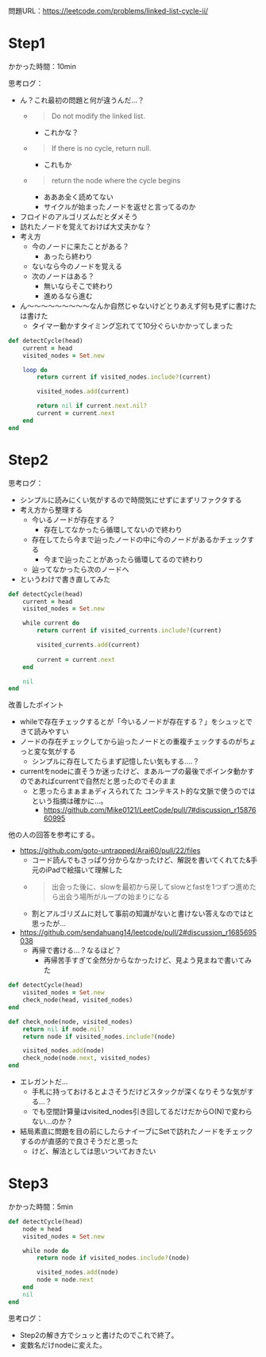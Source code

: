 問題URL：https://leetcode.com/problems/linked-list-cycle-ii/

# Step1

かかった時間：10min

思考ログ：
- ん？これ最初の問題と何が違うんだ...？
  - >Do not modify the linked list.
    - これかな？
  - >If there is no cycle, return null.
    - これもか
  - >return the node where the cycle begins
    - あああ全く読めてない
    - サイクルが始まったノードを返せと言ってるのか
- フロイドのアルゴリズムだとダメそう
- 訪れたノードを覚えておけば大丈夫かな？
- 考え方
  - 今のノードに来たことがある？
    - あったら終わり
  - ないなら今のノードを覚える
  - 次のノードはある？
    - 無いならそこで終わり
    - 進めるなら進む
- ん〜〜〜〜〜〜〜〜〜なんか自然じゃないけどとりあえず何も見ずに書けたは書けた
  - タイマー動かすタイミング忘れてて10分ぐらいかかってしまった
```ruby
def detectCycle(head)
    current = head
    visited_nodes = Set.new

    loop do
        return current if visited_nodes.include?(current)

        visited_nodes.add(current)

        return nil if current.next.nil?
        current = current.next
    end
end
```

# Step2

思考ログ：
- シンプルに読みにくい気がするので時間気にせずにまずリファクタする
- 考え方から整理する
  - 今いるノードが存在する？
    - 存在してなかったら循環してないので終わり
  - 存在してたら今まで辿ったノードの中に今のノードがあるかチェックする
    - 今まで辿ったことがあったら循環してるので終わり
  - 辿ってなかったら次のノードへ
- というわけで書き直してみた
```ruby
def detectCycle(head)
    current = head
    visited_nodes = Set.new

    while current do
        return current if visited_currents.include?(current)

        visited_currents.add(current)
       
        current = current.next
    end

    nil
end
```
改善したポイント

- whileで存在チェックするとが「今いるノードが存在する？」をシュッとできて読みやすい
- ノードの存在チェックしてから辿ったノードとの重複チェックするのがちょっと変な気がする
  - シンプルに存在してたらまず記憶したい気もする....？
- currentをnodeに直そうか迷ったけど、まあループの最後でポインタ動かすのであればcurrentで自然だと思ったのでそのまま
  - と思ったらまぁまぁディスられてた コンテキスト的な文脈で使うのではという指摘は確かに...。
    - https://github.com/Mike0121/LeetCode/pull/7#discussion_r1587660995

他の人の回答を参考にする。
- https://github.com/goto-untrapped/Arai60/pull/22/files
  - コード読んでもさっぱり分からなかったけど、解説を書いてくれてた&手元のiPadで絵描いて理解した
  - >出会った後に、slowを最初から戻してslowとfastを1つずつ進めたら出会う場所がループの始まりになる
  - 割とアルゴリズムに対して事前の知識がないと書けない答えなのではと思ったが...
- https://github.com/sendahuang14/leetcode/pull/2#discussion_r1685695038
  - 再帰で書ける...？なるほど？
    - 再帰苦手すぎて全然分からなかったけど、見よう見まねで書いてみた
```ruby
def detectCycle(head)
    visited_nodes = Set.new
    check_node(head, visited_nodes)
end

def check_node(node, visited_nodes)
    return nil if node.nil?
    return node if visited_nodes.include?(node)

    visited_nodes.add(node)
    check_node(node.next, visited_nodes)
end
```
- エレガントだ...
  - 手札に持っておけるとよさそうだけどスタックが深くなりそうな気がする...？
  - でも空間計算量はvisited_nodes引き回してるだけだからO(N)で変わらない...のか？
- 結局素直に問題を目の前にしたらナイーブにSetで訪れたノードをチェックするのが直感的で良さそうだと思った
  - けど、解法としては思いついておきたい

# Step3

かかった時間：5min

```ruby
def detectCycle(head)
    node = head
    visited_nodes = Set.new

    while node do
        return node if visited_nodes.include?(node)

        visited_nodes.add(node)
        node = node.next
    end
    nil
end
```
思考ログ：
- Step2の解き方でシュッと書けたのでこれで終了。
- 変数名だけnodeに変えた。
